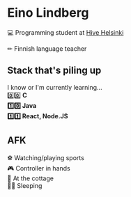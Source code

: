 # Eino Lindberg

💻 Programming student at [Hive Helsinki](https://www.hive.fi/en/)

✏ Finnish language teacher

## Stack that's piling up
I know or I'm currently learning...<br>
0️⃣0️⃣ <strong>C <br>
1️⃣0️⃣ Java <br>
1️⃣1️⃣ React, Node.JS</strong> <br>

## AFK
⚽ Watching/playing sports<br>
🎮 Controller in hands<br>
🌲 At the cottage<br>
🛌🏻 Sleeping<br>

<!--
**einoob/einoob** is a ✨ _special_ ✨ repository because its `README.md` (this file) appears on your GitHub profile.

Here are some ideas to get you started:

- 🔭 I’m currently working on ...
- 🌱 I’m currently learning ...
- 👯 I’m looking to collaborate on ...
- 🤔 I’m looking for help with ...
- 💬 Ask me about ...
- 📫 How to reach me: ...
- 😄 Pronouns: ...
- ⚡ Fun fact: ...
-->
